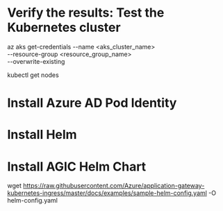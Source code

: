 # Verify the results: Test the Kubernetes cluster

az aks get-credentials --name <aks_cluster_name>  \
   --resource-group <resource_group_name> \
   --overwrite-existing

kubectl get nodes

# Install Azure AD Pod Identity

# Install Helm

#  Install AGIC Helm Chart

wget https://raw.githubusercontent.com/Azure/application-gateway-kubernetes-ingress/master/docs/examples/sample-helm-config.yaml -O helm-config.yaml

